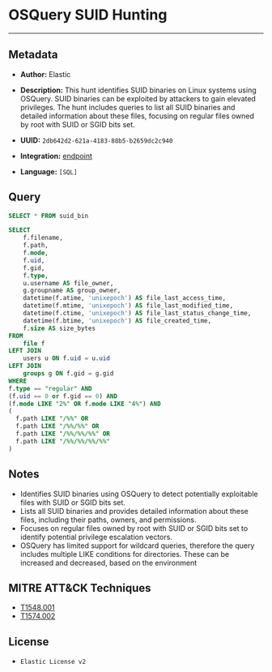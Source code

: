 # OSQuery SUID Hunting

---

## Metadata

- **Author:** Elastic
- **Description:** This hunt identifies SUID binaries on Linux systems using OSQuery. SUID binaries can be exploited by attackers to gain elevated privileges. The hunt includes queries to list all SUID binaries and detailed information about these files, focusing on regular files owned by root with SUID or SGID bits set.

- **UUID:** `2db642d2-621a-4183-88b5-b2659dc2c940`
- **Integration:** [endpoint](https://docs.elastic.co/integrations/endpoint)
- **Language:** `[SQL]`

## Query

```sql
SELECT * FROM suid_bin
```

```sql
SELECT
    f.filename,
    f.path,
    f.mode,
    f.uid,
    f.gid,
    f.type,
    u.username AS file_owner,
    g.groupname AS group_owner,
    datetime(f.atime, 'unixepoch') AS file_last_access_time,
    datetime(f.mtime, 'unixepoch') AS file_last_modified_time,
    datetime(f.ctime, 'unixepoch') AS file_last_status_change_time,
    datetime(f.btime, 'unixepoch') AS file_created_time,
    f.size AS size_bytes
FROM
    file f
LEFT JOIN
    users u ON f.uid = u.uid
LEFT JOIN
    groups g ON f.gid = g.gid
WHERE
f.type == "regular" AND
(f.uid == 0 or f.gid == 0) AND
(f.mode LIKE "2%" OR f.mode LIKE "4%") AND
(
  f.path LIKE "/%%" OR
  f.path LIKE "/%%/%%" OR
  f.path LIKE "/%%/%%/%%" OR
  f.path LIKE "/%%/%%/%%/%%"
)
```

## Notes

- Identifies SUID binaries using OSQuery to detect potentially exploitable files with SUID or SGID bits set.
- Lists all SUID binaries and provides detailed information about these files, including their paths, owners, and permissions.
- Focuses on regular files owned by root with SUID or SGID bits set to identify potential privilege escalation vectors.
- OSQuery has limited support for wildcard queries, therefore the query includes multiple LIKE conditions for directories. These can be increased and decreased, based on the environment
## MITRE ATT&CK Techniques

- [T1548.001](https://attack.mitre.org/techniques/T1548/001)
- [T1574.002](https://attack.mitre.org/techniques/T1574/002)

## License

- `Elastic License v2`

